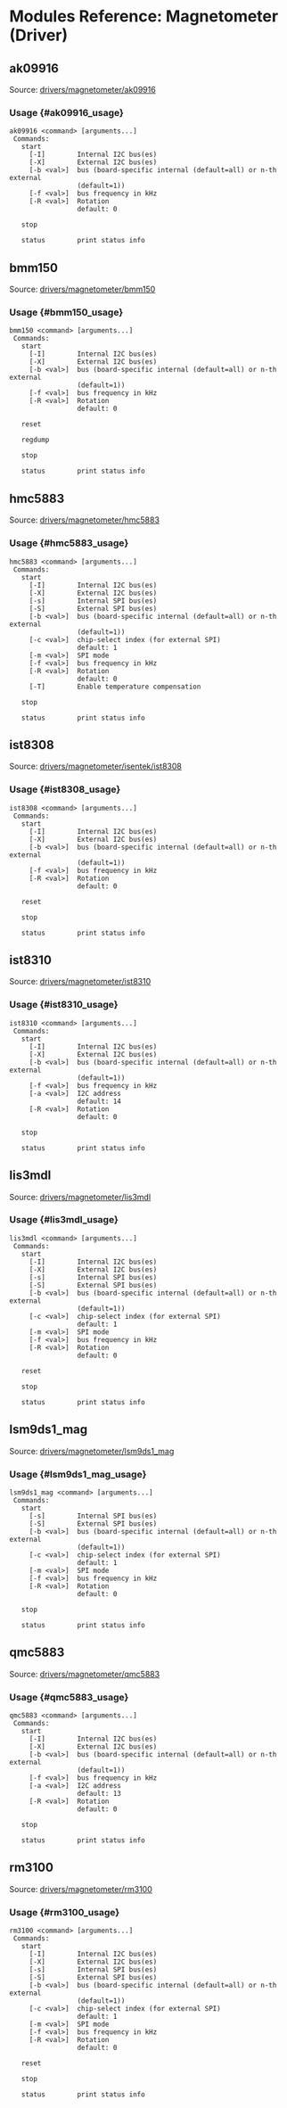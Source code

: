# Modules Reference: Magnetometer (Driver)
## ak09916
Source: [drivers/magnetometer/ak09916](https://github.com/PX4/Firmware/tree/master/src/drivers/magnetometer/ak09916)

### Usage {#ak09916_usage}
```
ak09916 <command> [arguments...]
 Commands:
   start
     [-I]        Internal I2C bus(es)
     [-X]        External I2C bus(es)
     [-b <val>]  bus (board-specific internal (default=all) or n-th external
                 (default=1))
     [-f <val>]  bus frequency in kHz
     [-R <val>]  Rotation
                 default: 0

   stop

   status        print status info
```
## bmm150
Source: [drivers/magnetometer/bmm150](https://github.com/PX4/Firmware/tree/master/src/drivers/magnetometer/bmm150)

### Usage {#bmm150_usage}
```
bmm150 <command> [arguments...]
 Commands:
   start
     [-I]        Internal I2C bus(es)
     [-X]        External I2C bus(es)
     [-b <val>]  bus (board-specific internal (default=all) or n-th external
                 (default=1))
     [-f <val>]  bus frequency in kHz
     [-R <val>]  Rotation
                 default: 0

   reset

   regdump

   stop

   status        print status info
```
## hmc5883
Source: [drivers/magnetometer/hmc5883](https://github.com/PX4/Firmware/tree/master/src/drivers/magnetometer/hmc5883)

### Usage {#hmc5883_usage}
```
hmc5883 <command> [arguments...]
 Commands:
   start
     [-I]        Internal I2C bus(es)
     [-X]        External I2C bus(es)
     [-s]        Internal SPI bus(es)
     [-S]        External SPI bus(es)
     [-b <val>]  bus (board-specific internal (default=all) or n-th external
                 (default=1))
     [-c <val>]  chip-select index (for external SPI)
                 default: 1
     [-m <val>]  SPI mode
     [-f <val>]  bus frequency in kHz
     [-R <val>]  Rotation
                 default: 0
     [-T]        Enable temperature compensation

   stop

   status        print status info
```
## ist8308
Source: [drivers/magnetometer/isentek/ist8308](https://github.com/PX4/Firmware/tree/master/src/drivers/magnetometer/isentek/ist8308)

### Usage {#ist8308_usage}
```
ist8308 <command> [arguments...]
 Commands:
   start
     [-I]        Internal I2C bus(es)
     [-X]        External I2C bus(es)
     [-b <val>]  bus (board-specific internal (default=all) or n-th external
                 (default=1))
     [-f <val>]  bus frequency in kHz
     [-R <val>]  Rotation
                 default: 0

   reset

   stop

   status        print status info
```
## ist8310
Source: [drivers/magnetometer/ist8310](https://github.com/PX4/Firmware/tree/master/src/drivers/magnetometer/ist8310)

### Usage {#ist8310_usage}
```
ist8310 <command> [arguments...]
 Commands:
   start
     [-I]        Internal I2C bus(es)
     [-X]        External I2C bus(es)
     [-b <val>]  bus (board-specific internal (default=all) or n-th external
                 (default=1))
     [-f <val>]  bus frequency in kHz
     [-a <val>]  I2C address
                 default: 14
     [-R <val>]  Rotation
                 default: 0

   stop

   status        print status info
```
## lis3mdl
Source: [drivers/magnetometer/lis3mdl](https://github.com/PX4/Firmware/tree/master/src/drivers/magnetometer/lis3mdl)

### Usage {#lis3mdl_usage}
```
lis3mdl <command> [arguments...]
 Commands:
   start
     [-I]        Internal I2C bus(es)
     [-X]        External I2C bus(es)
     [-s]        Internal SPI bus(es)
     [-S]        External SPI bus(es)
     [-b <val>]  bus (board-specific internal (default=all) or n-th external
                 (default=1))
     [-c <val>]  chip-select index (for external SPI)
                 default: 1
     [-m <val>]  SPI mode
     [-f <val>]  bus frequency in kHz
     [-R <val>]  Rotation
                 default: 0

   reset

   stop

   status        print status info
```
## lsm9ds1_mag
Source: [drivers/magnetometer/lsm9ds1_mag](https://github.com/PX4/Firmware/tree/master/src/drivers/magnetometer/lsm9ds1_mag)

### Usage {#lsm9ds1_mag_usage}
```
lsm9ds1_mag <command> [arguments...]
 Commands:
   start
     [-s]        Internal SPI bus(es)
     [-S]        External SPI bus(es)
     [-b <val>]  bus (board-specific internal (default=all) or n-th external
                 (default=1))
     [-c <val>]  chip-select index (for external SPI)
                 default: 1
     [-m <val>]  SPI mode
     [-f <val>]  bus frequency in kHz
     [-R <val>]  Rotation
                 default: 0

   stop

   status        print status info
```
## qmc5883
Source: [drivers/magnetometer/qmc5883](https://github.com/PX4/Firmware/tree/master/src/drivers/magnetometer/qmc5883)

### Usage {#qmc5883_usage}
```
qmc5883 <command> [arguments...]
 Commands:
   start
     [-I]        Internal I2C bus(es)
     [-X]        External I2C bus(es)
     [-b <val>]  bus (board-specific internal (default=all) or n-th external
                 (default=1))
     [-f <val>]  bus frequency in kHz
     [-a <val>]  I2C address
                 default: 13
     [-R <val>]  Rotation
                 default: 0

   stop

   status        print status info
```
## rm3100
Source: [drivers/magnetometer/rm3100](https://github.com/PX4/Firmware/tree/master/src/drivers/magnetometer/rm3100)

### Usage {#rm3100_usage}
```
rm3100 <command> [arguments...]
 Commands:
   start
     [-I]        Internal I2C bus(es)
     [-X]        External I2C bus(es)
     [-s]        Internal SPI bus(es)
     [-S]        External SPI bus(es)
     [-b <val>]  bus (board-specific internal (default=all) or n-th external
                 (default=1))
     [-c <val>]  chip-select index (for external SPI)
                 default: 1
     [-m <val>]  SPI mode
     [-f <val>]  bus frequency in kHz
     [-R <val>]  Rotation
                 default: 0

   reset

   stop

   status        print status info
```
